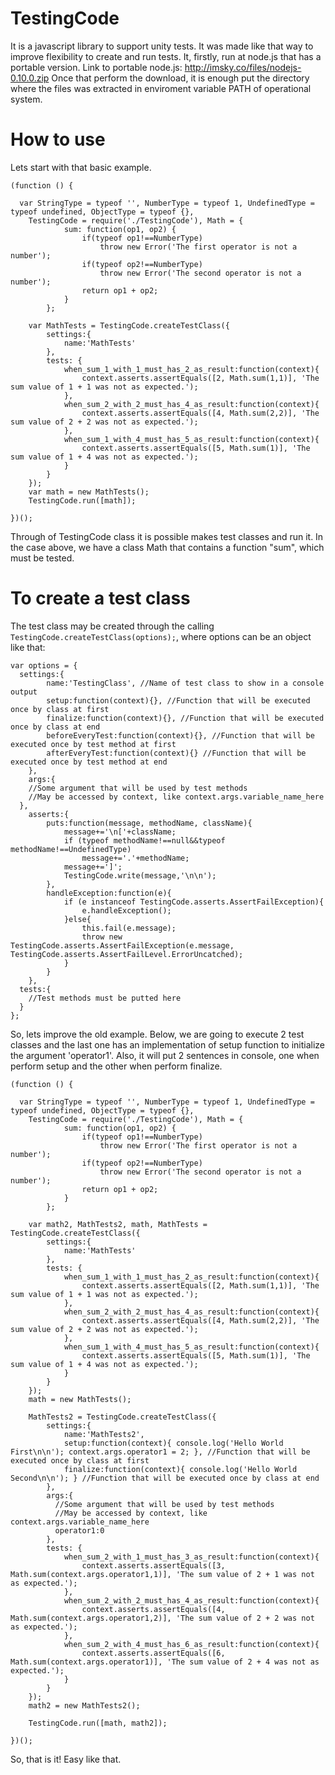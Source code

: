 TestingCode
===========
It is a javascript library to support unity tests. It was made like that way to improve flexibility to create and run tests. It, firstly, run at node.js that has a portable version.
Link to portable node.js: http://imsky.co/files/nodejs-0.10.0.zip
Once that perform the download, it is enough put the directory where the files was extracted in enviroment variable PATH of operational system.

How to use
==========
Lets start with that basic example.
```
(function () {
  
  var StringType = typeof '', NumberType = typeof 1, UndefinedType = typeof undefined, ObjectType = typeof {},
  	TestingCode = require('./TestingCode'), Math = {
			sum: function(op1, op2) {
				if(typeof op1!==NumberType)
					throw new Error('The first operator is not a number');
				if(typeof op2!==NumberType)
					throw new Error('The second operator is not a number');
				return op1 + op2;
			}
		};
	
	var MathTests = TestingCode.createTestClass({
		settings:{
			name:'MathTests'
		},
		tests: {
			when_sum_1_with_1_must_has_2_as_result:function(context){
				context.asserts.assertEquals([2, Math.sum(1,1)], 'The sum value of 1 + 1 was not as expected.');
			},
			when_sum_2_with_2_must_has_4_as_result:function(context){
				context.asserts.assertEquals([4, Math.sum(2,2)], 'The sum value of 2 + 2 was not as expected.');
			},
			when_sum_1_with_4_must_has_5_as_result:function(context){
				context.asserts.assertEquals([5, Math.sum(1)], 'The sum value of 1 + 4 was not as expected.');
			}
		}
	});
	var math = new MathTests();
	TestingCode.run([math]);
  
})();
```

Through of TestingCode class it is possible makes test classes and run it. In the case above, we have a class Math that contains a function "sum", which must be tested.

To create a test class
======================
The test class may be created through the calling ```TestingCode.createTestClass(options);```, where options can be an object like that:
```
var options = {
  settings:{
		name:'TestingClass', //Name of test class to show in a console output 
		setup:function(context){}, //Function that will be executed once by class at first
		finalize:function(context){}, //Function that will be executed once by class at end
		beforeEveryTest:function(context){}, //Function that will be executed once by test method at first
		afterEveryTest:function(context){} //Function that will be executed once by test method at end
	},
	args:{
    //Some argument that will be used by test methods
    //May be accessed by context, like context.args.variable_name_here
  },
	asserts:{
		puts:function(message, methodName, className){
			message+='\n['+className;
			if (typeof methodName!==null&&typeof methodName!==UndefinedType)
				message+='.'+methodName;
			message+=']';
			TestingCode.write(message,'\n\n');
		},
		handleException:function(e){
			if (e instanceof TestingCode.asserts.AssertFailException){
				e.handleException();
			}else{
				this.fail(e.message);
				throw new TestingCode.asserts.AssertFailException(e.message, TestingCode.asserts.AssertFailLevel.ErrorUncatched);
			}
		}
	},
  tests:{
    //Test methods must be putted here
  }
}; 
```
So, lets improve the old example. Below, we are going to execute 2 test classes and the last one has an implementation of setup function to initialize the argument 'operator1'. Also, it will put 2 sentences in console, one when perform setup and the other when perform finalize.
```
(function () {
  
  var StringType = typeof '', NumberType = typeof 1, UndefinedType = typeof undefined, ObjectType = typeof {},
  	TestingCode = require('./TestingCode'), Math = {
			sum: function(op1, op2) {
				if(typeof op1!==NumberType)
					throw new Error('The first operator is not a number');
				if(typeof op2!==NumberType)
					throw new Error('The second operator is not a number');
				return op1 + op2;
			}
		};
	
	var math2, MathTests2, math, MathTests = TestingCode.createTestClass({
		settings:{
			name:'MathTests'
		},
		tests: {
			when_sum_1_with_1_must_has_2_as_result:function(context){
				context.asserts.assertEquals([2, Math.sum(1,1)], 'The sum value of 1 + 1 was not as expected.');
			},
			when_sum_2_with_2_must_has_4_as_result:function(context){
				context.asserts.assertEquals([4, Math.sum(2,2)], 'The sum value of 2 + 2 was not as expected.');
			},
			when_sum_1_with_4_must_has_5_as_result:function(context){
				context.asserts.assertEquals([5, Math.sum(1)], 'The sum value of 1 + 4 was not as expected.');
			}
		}
	});
	math = new MathTests();
	
	MathTests2 = TestingCode.createTestClass({
		settings:{
			name:'MathTests2',
			setup:function(context){ console.log('Hello World First\n\n'); context.args.operator1 = 2; }, //Function that will be executed once by class at first
			finalize:function(context){ console.log('Hello World Second\n\n'); } //Function that will be executed once by class at end
		},
		args:{
		  //Some argument that will be used by test methods
		  //May be accessed by context, like context.args.variable_name_here
		  operator1:0
		},
		tests: {
			when_sum_2_with_1_must_has_3_as_result:function(context){
				context.asserts.assertEquals([3, Math.sum(context.args.operator1,1)], 'The sum value of 2 + 1 was not as expected.');
			},
			when_sum_2_with_2_must_has_4_as_result:function(context){
				context.asserts.assertEquals([4, Math.sum(context.args.operator1,2)], 'The sum value of 2 + 2 was not as expected.');
			},
			when_sum_2_with_4_must_has_6_as_result:function(context){
				context.asserts.assertEquals([6, Math.sum(context.args.operator1)], 'The sum value of 2 + 4 was not as expected.');
			}
		}
	});
	math2 = new MathTests2();
	
	TestingCode.run([math, math2]);
  
})();
```

So, that is it! Easy like that.
